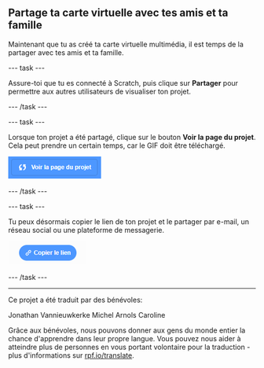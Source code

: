 ## Partage ta carte virtuelle avec tes amis et ta famille

Maintenant que tu as créé ta carte virtuelle multimédia, il est temps de la partager avec tes amis et ta famille.

--- task ---

Assure-toi que tu es connecté à Scratch, puis clique sur **Partager** pour permettre aux autres utilisateurs de visualiser ton projet.

--- /task ---

--- task ---

Lorsque ton projet a été partagé, clique sur le bouton **Voir la page du projet**. Cela peut prendre un certain temps, car le GIF doit être téléchargé.

![image montrant le bouton Page de projet](images/projects-page.png)

--- /task ---

--- task ---

Tu peux désormais copier le lien de ton projet et le partager par e-mail, un réseau social ou une plateforme de messagerie.

![image montrant le bouton de lien de copie](images/copy-link.png)

--- /task ---

***

Ce projet a été traduit par des bénévoles:

Jonathan Vannieuwkerke
Michel Arnols
Caroline

Grâce aux bénévoles, nous pouvons donner aux gens du monde entier la chance d'apprendre dans leur propre langue. Vous pouvez nous aider à atteindre plus de personnes en vous portant volontaire pour la traduction - plus d'informations sur [rpf.io/translate](https://rpf.io/translate).


